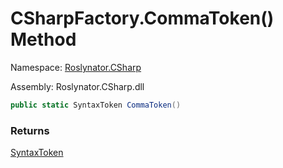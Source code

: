 # CSharpFactory\.CommaToken\(\) Method

Namespace: [Roslynator.CSharp](../../README.md)

Assembly: Roslynator\.CSharp\.dll

```csharp
public static SyntaxToken CommaToken()
```

### Returns

[SyntaxToken](https://docs.microsoft.com/en-us/dotnet/api/microsoft.codeanalysis.syntaxtoken)

